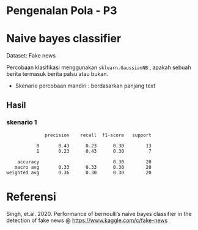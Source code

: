 # Pengenalan Pola - P3
# Naive bayes classifier

Dataset: Fake news

Percobaan klasifikasi menggunakan `sklearn.GaussianNB` , apakah sebuah berita termasuk berita palsu atau bukan.
- Skenario percobaan mandiri : berdasarkan panjang text

## Hasil
### skenario 1
```
              precision    recall  f1-score   support

           0       0.43      0.23      0.30        13
           1       0.23      0.43      0.30         7

    accuracy                           0.30        20
   macro avg       0.33      0.33      0.30        20
weighted avg       0.36      0.30      0.30        20
```

# Referensi
Singh, et.al. 2020. Performance of bernoulli’s naive bayes classifier in the detection of fake news
@ https://www.kaggle.com/c/fake-news
